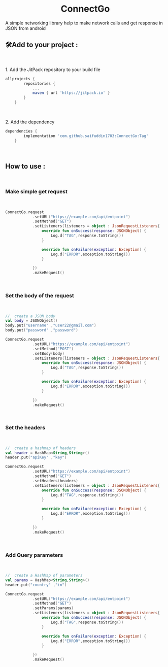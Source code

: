 <h1 align="center" id="title">ConnectGo</h1>

<p id="description">A simple networking library help to make network calls and get response in JSON from android</p>

  

<h2>🛠️Add to your project :</h2>

<br>
<p>1. Add the JitPack repository to your build file</p>

```gradle
allprojects {
		repositories {
			...
			maven { url 'https://jitpack.io' }
		}
	}
```
<br>
<p>2. Add the dependency</p>

```gradle
dependencies { 	
        implementation 'com.github.saifuddin1703:ConnectGo:Tag' 
	}
```
<br>

<h2>How to use :</h2>

<br>
<h3>Make simple get request</h3>
<br>

```kotlin
ConnectGo.request
            .setURL("https://example.com/api/entpoint")
            .setMethod("GET")
            .setListeners(listeners = object : JsonRequestListeners{
                override fun onSuccess(response: JSONObject) {
                    Log.d("TAG",response.toString())
                }

                override fun onFailure(exception: Exception) {
                    Log.d("ERROR",exception.toString())
                }

            })
            .makeRequest()
```


<br>
<h3>Set the body of the request</h3>
<br>

```kotlin
//  create a JSON body
val body = JSONObject()
body.put("username" ,"user22@gmail.com")
body.put("password" ,"password")

ConnectGo.request
            .setURL("https://example.com/api/entpoint")
            .setMethod("POST")
            .setBody(body)
            .setListeners(listeners = object : JsonRequestListeners{
                override fun onSuccess(response: JSONObject) {
                    Log.d("TAG",response.toString())
                }

                override fun onFailure(exception: Exception) {
                    Log.d("ERROR",exception.toString())
                }

            })
            .makeRequest()
```

<br>
<h3>Set the headers</h3>
<br>

```kotlin
//  create a hashmap of headers
val header = HashMap<String,String>()
header.put("apiKey" ,"key")

ConnectGo.request
            .setURL("https://example.com/api/entpoint")
            .setMethod("GET")
            .setHeaders(headers)
            .setListeners(listeners = object : JsonRequestListeners{
                override fun onSuccess(response: JSONObject) {
                    Log.d("TAG",response.toString())
                }

                override fun onFailure(exception: Exception) {
                    Log.d("ERROR",exception.toString())
                }

            })
            .makeRequest()
```

<br>
<h3>Add Query parameters</h3>
<br>

```kotlin
//  create a HashMap of parameters
val params = HashMap<String,String>()
header.put("country" ,"in")

ConnectGo.request
            .setURL("https://example.com/api/entpoint")
            .setMethod("GET")
            .setParams(params)
            .setListeners(listeners = object : JsonRequestListeners{
                override fun onSuccess(response: JSONObject) {
                    Log.d("TAG",response.toString())
                }

                override fun onFailure(exception: Exception) {
                    Log.d("ERROR",exception.toString())
                }

            })
            .makeRequest()
```
